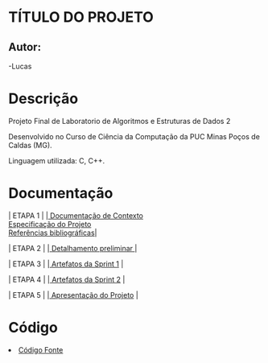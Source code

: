 # TÍTULO DO PROJETO

## Autor:

-Lucas

# Descrição

Projeto Final de Laboratorio de Algoritmos e Estruturas de Dados 2 

Desenvolvido no Curso de Ciência da Computação da PUC Minas Poços de Caldas (MG).

Linguagem utilizada: C, C++.


# Documentação

| ETAPA 1 |  |<a href="docs/1-Documentação de Contexto.md"> Documentação de Contexto</a> <br> <a href="docs/2-Especificação do Projeto.md"> Especificação do Projeto</a> <br> <a href="docs/7-Referências.md"> Referências bibliográficas</a>|

| ETAPA 2 |  |<a href="docs/3-Detalhamento preliminar.md"> Detalhamento preliminar </a> |

| ETAPA 3 |  |<a href="docs/4-Sprint 1.md"> Artefatos da Sprint 1</a> |

| ETAPA 4 |  |<a href="docs/5-Sprint 2.md"> Artefatos da Sprint 2</a> |

| ETAPA 5 |  |<a href="docs/6-Apresentação do Projeto.md"> Apresentação do Projeto</a> |


# Código

<li><a href="src/README.md"> Código Fonte</a></li>

